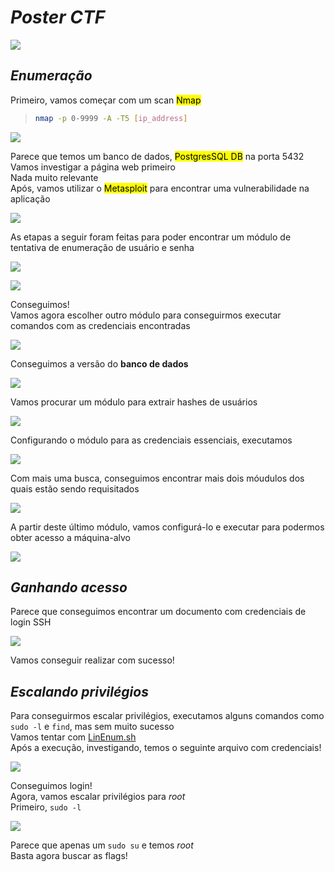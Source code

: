 # _**Poster CTF**_
![](post.jpg)

## _**Enumeração**_
Primeiro, vamos começar com um scan <mark>Nmap</mark>
> ```bash
> nmap -p 0-9999 -A -T5 [ip_address]
> ```
![](scan_nmap.jpg)

Parece que temos um banco de dados, <mark>PostgresSQL DB</mark> na porta 5432  
Vamos investigar a página web primeiro  
Nada muito relevante  
Após, vamos utilizar o <mark>Metasploit</mark> para encontrar uma vulnerabilidade na aplicação  

![](metasploit.jpg)

As etapas a seguir foram feitas para poder encontrar um módulo de tentativa de enumeração de usuário e senha  

![](msf_module.jpg)  

![](msf_exploit.jpg)  

Conseguimos!  
Vamos agora escolher outro módulo para conseguirmos executar comandos com as credenciais encontradas  

![](msf_command_exe.jpg)

Conseguimos a versão do **banco de dados**

![](msf_exe.jpg)

Vamos procurar um módulo para extrair hashes de usuários  

![](msf_hash.jpg)

Configurando o módulo para as credenciais essenciais, executamos  

![](msf_hash_exe.jpg)

Com mais uma busca, conseguimos encontrar mais dois móudulos dos quais estão sendo requisitados  

![](msf_more_auxiliar.jpg)

A partir deste último módulo, vamos configurá-lo e executar para podermos obter acesso a máquina-alvo  

![](exploit_sql.jpg)

## _**Ganhando acesso**_
Parece que conseguimos encontrar um documento com credenciais de login SSH

![](ssh_login.jpg)

Vamos conseguir realizar com sucesso!

## _**Escalando privilégios**_
Para conseguirmos escalar privilégios, executamos alguns comandos como ```sudo -l``` e ```find```, mas sem muito sucesso  
Vamos tentar com [LinEnum.sh](https://github.com/rebootuser/LinEnum)  
Após a execução, investigando, temos o seguinte arquivo com credenciais!  

![](host_passwd.jpg)

Conseguimos login!  
Agora, vamos escalar privilégios para _root_  
Primeiro, ```sudo -l```

![](sudo.jpg)

Parece que apenas um ```sudo su``` e temos _root_  
Basta agora buscar as flags!
